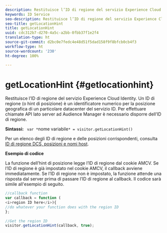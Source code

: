 ```yaml
---
description: Restituisce l’ID di regione del servizio Experience Cloud Identity. Un ID di regione (o hint di posizione) è un identificatore numerico per la posizione geografica di un particolare datacenter del servizio ID. Per effettuare chiamate API lato server ad Audience Manager è necessario disporre dell’ID di regione.
keywords: ID Service
seo-description: Restituisce l’ID di regione del servizio Experience Cloud Identity. Un ID di regione (o hint di posizione) è un identificatore numerico per la posizione geografica di un particolare datacenter del servizio ID. Per effettuare chiamate API lato server ad Audience Manager è necessario disporre dell’ID di regione.
seo-title: getLocationHint
title: getLocationHint
uuid: cdc312b7-d270-4a5c-a2bb-0fbb37f1e2f4
translation-type: ht
source-git-commit: d2bc0e7fedc4e48d51f5dad158f9f8bfcb0cb4f3
workflow-type: ht
source-wordcount: '230'
ht-degree: 100%

---
```



# getLocationHint {#getlocationhint}

Restituisce l’ID di regione del servizio Experience Cloud Identity. Un ID di regione (o hint di posizione) è un identificatore numerico per la posizione geografica di un particolare datacenter del servizio ID. Per effettuare chiamate API lato server ad Audience Manager è necessario disporre dell’ID di regione.

**Sintassi:** ` var *`nome variabile`* = visitor.getLocationHint()`

Per un elenco degli ID di regione e delle posizioni corrispondenti, consulta [ID di regione DCS, posizioni e nomi host](https://docs.adobe.com/content/help/it-IT/audience-manager/user-guide/api-and-sdk-code/dcs/dcs-api-reference/dcs-regions.html).

**Esempio di codice**

La funzione dell’hint di posizione legge l’ID di regione dal cookie AMCV. Se l’ID di regione è già impostato nel cookie AMCV, il callback avviene immediatamente. Se l’ID di regione non è impostato, la funzione attende una risposta dal server prima di passare l’ID di regione al callback. Il codice sarà simile all&#39;esempio di seguito.

```js
//callback function 
var callback = function ( 
<i>region ID here</i>){ 
//do whatever your function does with the region ID 
}; 
 
//Get the region ID 
visitor.getLocationHint(callback, true); 
```

